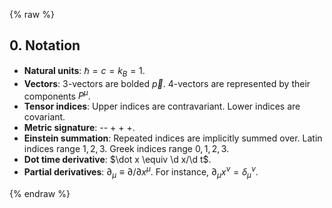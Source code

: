 {% raw %} 

<section markdown="1">

## 0. Notation
 
- **Natural units**: $\hbar = c = k_B = 1$. 
- **Vectors**: 3-vectors are bolded $\vec p$. 4-vectors are represented by their components $P^\mu$.
- **Tensor indices**: Upper indices are contravariant. Lower indices are covariant.
- **Metric signature**: -- + + +.
- **Einstein summation**: Repeated indices are implicitly summed over. Latin indices range $1,2,3$. Greek indices range $0,1,2,3$.
- **Dot time derivative**: $\dot x \equiv \d x/\d t$.
- **Partial derivatives**: $\partial_\mu \equiv \partial/\partial x^\mu$. For instance, $\partial_\mu x^\nu = \delta_\mu^\nu$.

</section>

{% endraw %}
